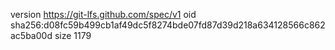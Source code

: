 version https://git-lfs.github.com/spec/v1
oid sha256:d08fc59b499cb1af49dc5f8274bde07fd87d39d218a634128566c862ac5ba00d
size 1179

